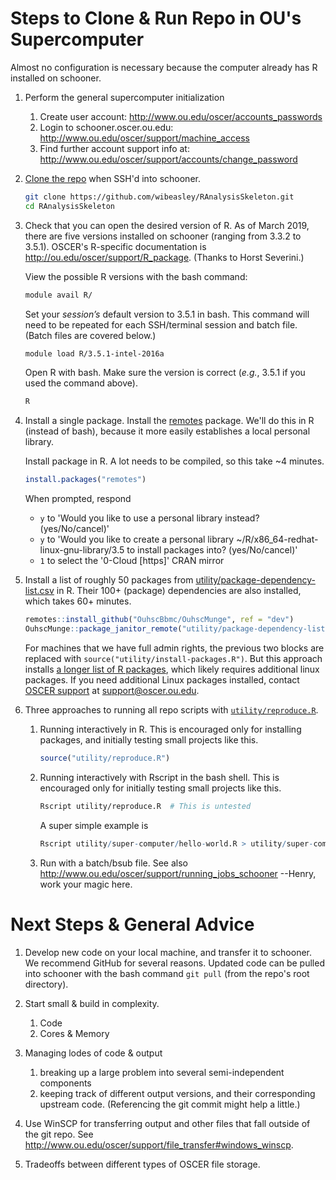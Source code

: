 Steps to Clone & Run Repo in OU's Supercomputer
========

Almost no configuration is necessary because the computer already has R installed on schooner. 

1. Perform the general supercomputer initialization
    1. Create user account: http://www.ou.edu/oscer/accounts_passwords
    1. Login to schooner.oscer.ou.edu: http://www.ou.edu/oscer/support/machine_access
    1. Find further account support info at: http://www.ou.edu/oscer/support/accounts/change_password

1. [Clone the repo](https://help.github.com/en/articles/cloning-a-repository) when SSH'd into schooner.

    ```bash
    git clone https://github.com/wibeasley/RAnalysisSkeleton.git
    cd RAnalysisSkeleton
    ```

1. Check that you can open the desired version of R.  As of March 2019, there are five versions installed on schooner (ranging from 3.3.2 to 3.5.1).  OSCER's R-specific documentation is http://ou.edu/oscer/support/R_package.  (Thanks to Horst Severini.)

    View the possible R versions with the bash command:
    
    ```bash
    module avail R/
    ```
    
    Set your *session’s* default version to 3.5.1 in bash.  This command will need to be repeated for each SSH/terminal session and batch file.  (Batch files are covered below.)
    ```bash
    module load R/3.5.1-intel-2016a
    ```
    
    Open R with bash.  Make sure the version is correct (*e.g.*, 3.5.1 if you used the command above).
    ```bash
    R
    ```
    
1. Install a single package.  Install the [remotes](https://CRAN.R-project.org/package=remotes) package.  We'll do this in R (instead of bash), because it more easily establishes a local personal library.
 
    Install package in R.  A lot needs to be compiled, so this take ~4 minutes.
    ```R
    install.packages("remotes")
    ```
    
    When prompted, respond
    * `y` to 'Would you like to use a personal library instead? (yes/No/cancel)'
    * `y` to 'Would you like to create a personal library ~/R/x86_64-redhat-linux-gnu-library/3.5 to install packages into? (yes/No/cancel)'
    * `1` to select the '0-Cloud [https]' CRAN mirror

1. Install a list of roughly 50 packages from [utility/package-dependency-list.csv](https://github.com/wibeasley/RAnalysisSkeleton/blob/master/utility/package-dependency-list.csv) in R.  Their 100+ (package) dependencies are also installed, which takes 60+ minutes.

    ```r
    remotes::install_github("OuhscBbmc/OuhscMunge", ref = "dev")
    OuhscMunge::package_janitor_remote("utility/package-dependency-list.csv")
    ```
    
    For machines that we have full admin rights, the previous two blocks are replaced with `source("utility/install-packages.R")`.  But this approach installs [a longer list of R packages](https://github.com/OuhscBbmc/RedcapExamplesAndPatterns/blob/master/utility/package-dependency-list.csv), which likely requires additional linux packages.  If you need additional Linux packages installed, contact [OSCER support](http://www.ou.edu/oscer) at support@oscer.ou.edu.
    
1. Three approaches to running all repo scripts with [`utility/reproduce.R`](https://github.com/wibeasley/RAnalysisSkeleton/blob/master/utility/reproduce.R).

    1. Running interactively in R.  This is encouraged only for installing packages, and initially testing small projects like this.
        ```r
        source("utility/reproduce.R")
        ```
       
    
    1. Running interactively with Rscript in the bash shell.  This is encouraged only for initially testing small projects like this.
        ```bash
        Rscript utility/reproduce.R  # This is untested
        ```
        
        A super simple example is
        ```r
        Rscript utility/super-computer/hello-world.R > utility/super-computer/output.txt
        ```
    
    1. Run with a batch/bsub file. See also http://www.ou.edu/oscer/support/running_jobs_schooner
        --Henry, work your magic here.

Next Steps & General Advice
========

1. Develop new code on your local machine, and transfer it to schooner.  We recommend GitHub for several reasons.  Updated code can be pulled into schooner with the bash command `git pull` (from the repo's root directory).

1. Start small & build in complexity.
    1. Code
    1. Cores & Memory

1. Managing lodes of code & output
    1. breaking up a large problem into several semi-independent components
    1. keeping track of different output versions, and their corresponding upstream code.  (Referencing the git commit might help a little.)

1. Use WinSCP for transferring output and other files that fall outside of the git repo.  See http://www.ou.edu/oscer/support/file_transfer#windows_winscp.

1. Tradeoffs between different types of OSCER file storage.
